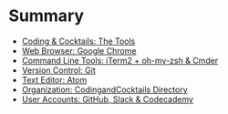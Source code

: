 # Summary

* [Coding & Cocktails: The Tools](README.md)
* [Web Browser: Google Chrome](web-browser---google-chrome.md)
* [Command Line Tools: iTerm2 + oh-my-zsh & Cmder](command-line.md)
* [Version Control: Git](version-control---git.md)
* [Text Editor: Atom](text-editordevelopment-environment---atom.md)
* [Organization: CodingandCocktails Directory](organization---codingandcocktails-folder.md)
* [User Accounts: GitHub, Slack & Codecademy](user-accounts---github-slack--codecademy.md)
<!-- JAD TODO  Move to appropriate sessions* [Node.js & npm](node--npm.md)-->
<!-- * [Windows Only: Ruby ](css-compilers-only---ruby.md)    -->

